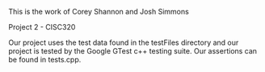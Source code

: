 This is the work of Corey Shannon and Josh Simmons

Project 2 - CISC320 

Our project uses the test data found in the testFiles directory
and our project is tested by the Google GTest c++ testing suite.
Our assertions can be found in tests.cpp. 
